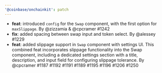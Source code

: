 ```yaml
---
'@coinbase/onchainkit': patch
---
```


- **feat**: introduced `config` for the `Swap` component, with the first option for `maxSlippage`. By @zizzamia & @cpcramer #1242
- **fix**: added spacing between swap input and token select. By @alessey #1229 
- **feat**: added slippage support in `Swap` component with settings UI. This combined feat incorporates slippage functionality into the Swap component, including a dedicated settings section with a title, description, and input field for configuring slippage tolerance. By @cpcramer #1187 #1192 #1191 #1189 #1195 #1196 #1206 #1250
